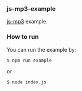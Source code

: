 ### js-mp3-example
[js-mp3](https://github.com/soundbus-technologies/js-mp3.git) example.

### How to run
You can run the example by:
```bash
$ npm run example
```
or
```bash
$ node index.js
```